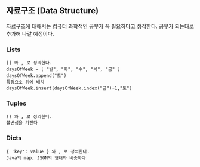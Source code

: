 ## 자료구조 (Data Structure)
자료구조에 대해서는 컴퓨터 과학적인 공부가 꼭 필요하다고 생각한다. 공부가 되는대로 추가해 나갈 예정이다.

### Lists
    [] 와 , 로 정의한다.
    daysOfWeek = [ "월", "화", "수", "목", "금" ]
    daysOfWeek.append("토")
    특정요소 뒤에 배치
    daysOfWeek.insert(daysOfWeek.index("금")+1,"토")
    
### Tuples
    () 와 , 로 정의한다.
    불변성을 가진다
  
### Dicts
    { 'key': value } 와 , 로 정의한다.
    Java의 map, JSON의 형태와 비슷하다
